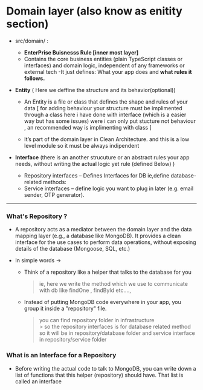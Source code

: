 #  Domain  layer  (also know as enitity section) 
    
* src/domain/ :
    - **EnterPrise Buisnesss Rule [inner most layer]** 
    - Contains the core business entities (plain TypeScript classes or interfaces) and domain logic, independent of any frameworks or external tech 
    -It just defines: What your app does and **what rules it follows.**

* **Entity** ( Here we deffine the structure and  its behavior(optional))

    - An Entity is a file or class that defines the shape and rules of your data
    [ for adding behaviour your structure must be implimented through a class here  i have done with interface (which is a easier way but has some issues) were i can only put stucture not behaviour , an recommended way is implimenting with class ]

    - It’s part of the domain layer in Clean Architecture. and this is a low level module so it must be always indipendent

* **Interface** (there is an another strucuture or an abstract rules your app needs, without writing the actual logic yet rule (defined Below)  )
    
    - Repository interfaces – Defines Interfaces for DB ie,define database-related methods: 
    - Service interfaces    – define logic you want to plug in later (e.g. email sender, OTP generator).
---
### What's Repository ?
* A repository acts as a mediator between the domain layer and the data mapping layer (e.g., a database like MongoDB). It provides a clean interface for the use cases to perform data operations, without exposing details of the database (Mongoose, SQL, etc.)

* In simple words -> 
    - Think of a repository like a helper that talks to the database for you 
        > ie, here we write the method which we use to communicate with db like findOne , findById etc...., 
    - Instead of putting MongoDB code everywhere in your app, you group it inside a "repository" file. 
        > you can find repository folder in infrastructure <br>
            > so the repository interfaces is for database related method so it will be in repository/database folder and service interface in repository/service folder 
    
### What is an Interface for a Repository
* Before writing the actual code to talk to MongoDB, you can write down a list of functions that this helper (repository) should have. That list is called an interface




